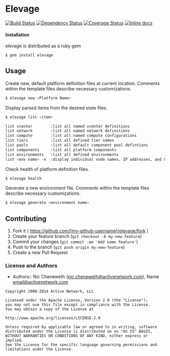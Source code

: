 # Elevage

[![Build Status](https://travis-ci.org/Cheneweth/elevage.svg?branch=master)][travis]
[![Dependency Status](https://gemnasium.com/Cheneweth/elevage.png?travis)][gemnasium]
[![Coverage Status](https://coveralls.io/repos/Cheneweth/elevage/badge.png?branch=master)][coveralls]
[![Inline docs](http://inch-ci.org/github/Cheneweth/elevage.png?branch=master)][inch]

[travis]: http://travis-ci.org/Cheneweth/elevage
[gemnasium]: https://gemnasium.com/Cheneweth/elevage
[coveralls]: https://coveralls.io/r/Cheneweth/elevage
[inch]: http://inch-ci.org/github/Cheneweth/elevage

#### Installation

elevage is distributed as a ruby gem

```bash
$ gem install elevage
```
## Usage

Create new, default platform definition files at current location. Comments within the template files describe necessary customizations.

```bash
$ elevage new <Platform Name>
```

Display parsed items from the desired state files.

```bash
$ elevage list <item>

list vcenter        :list all named vcenter definitions
list network        :list all named network definitions
list compute        :list all named compute configurations
list tiers          :list all defined tier names
list pools          :list all default component pool defintions
list components     :list all platform components
list environments   :list all defined environments
list <env name> -n  :display individual node names, IP addresses, and Chef roles
```

Check health of platform definition files.

```bash
$ elevage health
```
Generate a new environment file.  Comments within the template files describe necessary customizations.

```bash
$ elevage generate <environment name>
```
## Contributing

1. Fork it ( https://github.com/[my-github-username]/elevage/fork )
2. Create your feature branch (`git checkout -b my-new-feature`)
3. Commit your changes (`git commit -am 'Add some feature'`)
4. Push to the branch (`git push origin my-new-feature`)
5. Create a new Pull Request

### License and Authors
- Authors:: Nic Cheneweth (<nic.cheneweth@activenetwork.com>), Name <email@activenetwork.com>

```
Copyright 2009-2014 Active Network, LLC

Licensed under the Apache License, Version 2.0 (the "License");
you may not use this file except in compliance with the License.
You may obtain a copy of the License at

http://www.apache.org/licenses/LICENSE-2.0

Unless required by applicable law or agreed to in writing, software
distributed under the License is distributed on an "AS IS" BASIS,
WITHOUT WARRANTIES OR CONDITIONS OF ANY KIND, either express or implied.
See the License for the specific language governing permissions and
limitations under the License.
```